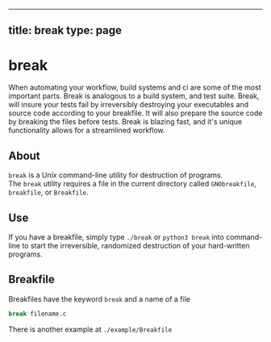 
---
title: break
type: page
---
# break
When automating your workflow, build systems and ci are some of the most important parts. Break is analogous to a build system, and test suite. Break, will insure your tests fail by irreversibly destroying your executables and source code according to your breakfile. It will also prepare the source code by breaking the files before tests. Break is blazing fast, and it's unique functionality allows for a streamlined workflow.

## About
`break` is a Unix command-line utility for destruction of programs.<br>
The `break` utility requires a file in the current directory called `GNObreakfile`, `breakfile`, or `Breakfile`.

## Use
If you have a breakfile, simply type `./break` or `python3 break` into command-line to start the irreversible, randomized destruction of your hard-written programs.

## Breakfile
Breakfiles have the keyword `break` and a name of a file
```python
break filename.c
```
There is another example at `./example/Breakfile`
